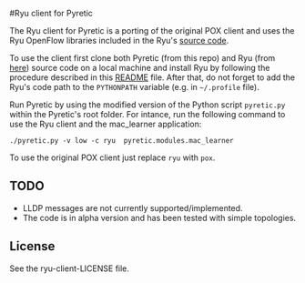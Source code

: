 #Ryu client for Pyretic

The Ryu client for Pyretic is a porting of the original POX client and uses the Ryu OpenFlow libraries included in the Ryu's [source code](https://github.com/osrg/ryu).  

To use the client first clone both Pyretic (from this repo) and Ryu (from [here](https://github.com/osrg/ryu)) source code on a local machine and install Ryu by following the procedure described in this [README](https://github.com/osrg/ryu/blob/master/README.rst) file.
After that, do not forget to add the Ryu's code path to the ```PYTHONPATH``` variable (e.g. in ```~/.profile``` file).

Run Pyretic by using the modified version of the Python script ```pyretic.py``` within the Pyretic's root folder. For intance, run the following command to use the Ryu client and the mac_learner application:
```
./pyretic.py -v low -c ryu  pyretic.modules.mac_learner
```
To use the original POX client just replace ```ryu``` with ```pox```.

## TODO

* LLDP messages are not currently supported/implemented.
* The code is in alpha version and has been tested with simple topologies. 

## License

See the ryu-client-LICENSE file.
